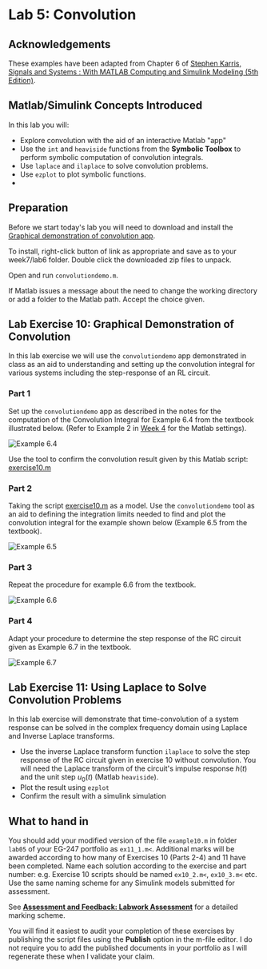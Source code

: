 # Lab 5: Convolution

## Acknowledgements

These examples have been adapted from Chapter 6 of <a href="http://site.ebrary.com/lib/swansea/docDetail.action?docID=10547416" target="_blank">Stephen Karris, Signals and Systems : With MATLAB Computing and Simulink Modeling (5th Edition)</a>.

## Matlab/Simulink Concepts Introduced

In this lab you will:

* Explore convolution with the aid of an interactive Matlab "app"
* Use the `int` and `heaviside` functions from the <strong>Symbolic Toolbox</strong> to perform symbolic computation of convolution integrals.
* Use `laplace` and `ilaplace` to solve convolution problems.
* Use `ezplot` to plot symbolic functions.
*

## Preparation

Before we start today's lab you will need to download and install the <a href="http://www.mathworks.co.uk/matlabcentral/fileexchange/25199-graphical-demonstration-of-convolution" target="_blank">Graphical demonstration of convolution app</a>.

To install, right-click button of link as appropriate and save as to your week7/lab6 folder. Double click the downloaded zip files to unpack.

Open and run `convolutiondemo.m`.

If Matlab issues a message about the need to change the working directory or add a folder to the Matlab path. Accept the choice given.

## Lab Exercise 10: Graphical Demonstration of Convolution

In this lab exercise we will use the `convolutiondemo` app demonstrated in class as an aid to understanding and setting up the convolution integral for various systems including the step-response of an RL circuit.

### Part 1

Set up the `convolutiondemo` app as described in the notes for the computation of the Convolution Integral for Example 6.4 from the textbook illustrated below. (Refer to Example 2 in [Week 4](http://cpjobling.github.io/EG-247-Resources/week4/convolution.ipynb) for the Matlab settings).

![Example 6.4](https://raw.githubusercontent.com/cpjobling/EG-247-Resources/master/portfolio/lab05/2014-03-03_1228.png)

Use the tool to confirm the convolution result given by this Matlab script: <a href="https://raw.githubusercontent.com/cpjobling/EG-247-Resources/master/portfolio/lab05/exercise10.m" target="_blank">exercise10.m</a></p>

### Part 2

Taking the script <a href="https://raw.githubusercontent.com/cpjobling/EG-247-Resources/master/portfolio/lab05/exercise10.m" target="_blank">exercise10.m</a> as a model. Use the `convolutiondemo` tool as an aid to defining the integration limits needed to find and plot the convolution integral for the example shown below (Example 6.5 from the textbook).

![Example 6.5](https://raw.githubusercontent.com/cpjobling/EG-247-Resources/master/portfolio/lab05/2014-03-03_1240.png)

### Part 3

Repeat the procedure for example 6.6 from the textbook.

![Example 6.6](https://raw.githubusercontent.com/cpjobling/EG-247-Resources/master/portfolio/lab05/2014-03-03_1246.png)


### Part 4

Adapt your procedure to determine the step response of the RC circuit given as Example 6.7 in the textbook.

![Example 6.7](https://raw.githubusercontent.com/cpjobling/EG-247-Resources/master/portfolio/lab05/2014-03-03_1248.png)

## Lab Exercise 11: Using Laplace to Solve Convolution Problems

In this lab exercise will demonstrate that time-convolution of a system response can be solved in the complex frequency domain using Laplace and Inverse Laplace transforms.

* Use the inverse Laplace transform function `ilaplace` to solve the step response of the RC circuit given in exercise 10 without convolution. You will need the Laplace transform of the circuit's impulse response *h*(*t*) and the unit step *u*<sub>0</sub>(*t*) (Matlab `heaviside`).
* Plot the result using `ezplot`
* Confirm the result with a simulink simulation

## What to hand in

You should add your modified version of the file `example10.m` in folder `lab05` of your EG-247 portfolio as `ex11_1.m<`. Additional marks will be awarded according to how many of Exercises 10 (Parts 2-4) and 11 have been completed. Name each solution according to the exercise and part number: e.g. Exercise 10 scripts should be named `ex10_2.m<`, `ex10_3.m<` etc. Use the same naming scheme for any Simulink models submitted for assessment.

See <a href="https://docs.google.com/spreadsheets/d/17VCWrwHpfx0W_7FX3MYB2HhddwgdbblUVdUNoLSwECQ/edit?usp=sharing" target="_blank"><strong>Assessment and Feedback: Labwork Assessment</strong></a> for a detailed marking scheme.

You will find it easiest to audit your completion of these exercises by publishing the script files using the <strong>Publish</strong> option in the m-file editor. I do not require you to add the published documents in your portfolio as I will regenerate these when I validate your claim.

